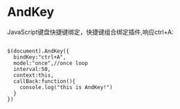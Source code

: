# AndKey

JavaScript键盘快捷键绑定，快捷键组合绑定插件,响应ctrl+A:

<pre><code>
$(document).AndKey({
  bindKey:"ctrl+A",
  model:"once",//once loop
  interval:50,
  context:this,
  callBack:function(){
    console.log("this is AndKey!")
  }
})
</pre></code>
